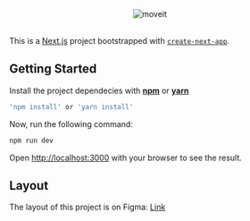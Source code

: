 <div align="center">
  <img alt="moveit" title="moveit" src="/logo-full.svg" />
</div>

<br />

This is a [Next.js](https://nextjs.org/) project bootstrapped with [`create-next-app`](https://github.com/zeit/next.js/tree/canary/packages/create-next-app).

## Getting Started
Install the project dependecies with [**npm**](https://www.npmjs.com/) or [**yarn**](https://yarnpkg.com/)

```js
'npm install' or 'yarn install'
```
Now, run the following command:

```sh
npm run dev

```
Open [http://localhost:3000](http://localhost:3000) with your browser to see the result.

## Layout
The layout of this project is on Figma: [Link](https://www.figma.com/file/YgMWtzhYMBSSgvAEcU8pge/Move.it-1.0-(Copy))
